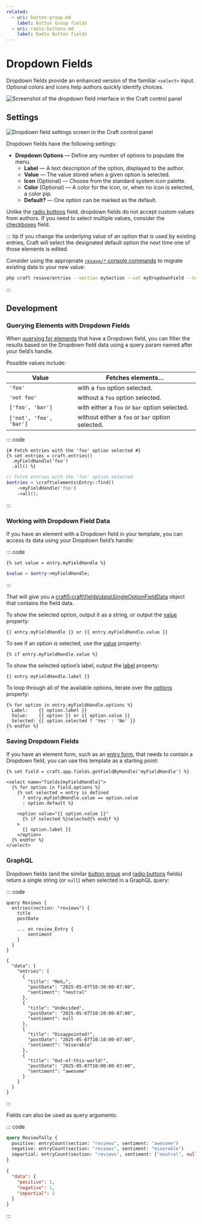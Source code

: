 ```yaml
---
related:
  - uri: button-group.md
    label: Button Group fields
  - uri: radio-buttons.md
    label: Radio Button fields
---
```


# Dropdown Fields

Dropdown fields provide an enhanced version of the familiar `<select>` input. Optional colors and icons help authors quickly identify choices. <Since ver="5.7.0" feature="Color and icon support in dropdown fields." />

<!-- more -->

![Screenshot of the dropdown field interface in the Craft control panel](../../images/fields-dropdown-ui.png)

## Settings

<BrowserShot
  url="https://my-craft-project.ddev.site/admin/settings/fields/new"
  :link="false"
  :max-height="500"
  caption="Adding a new dropdown field via the control panel.">
<img src="../../images/fields-dropdown-settings.png" alt="Dropdown field settings screen in the Craft control panel">
</BrowserShot>

Dropdown fields have the following settings:

- **Dropdown Options** — Define any number of options to populate the menu.
  - **Label** — A text description of the option, displayed to the author.
  - **Value** — The value stored when a given option is selected.
  - **Icon** (Optional) — Choose from the standard system icon palette.
  - **Color** (Optional) — A color for the icon, or, when no icon is selected, a color pip.
  - **Default?** — One option can be marked as the default.

Unlike the [radio buttons](radio-buttons.md) field, dropdown fields do not accept custom values from authors. If you need to select multiple values, consider the [checkboxes](checkboxes.md) field.

::: tip
If you change the underlying value of an option that is used by existing entries, Craft will select the designated default option the next time one of those elements is edited.

Consider using the appropriate [`resave/*` console commands](../cli.md#resave) to migrate existing data to your new value:

```bash
php craft resave/entries --section mySection --set myDropdownField --to "={{ object.myDropdownField.value == 'oldValue' ? 'newValue' : object.myDropdownField.value }}"
```
:::

## Development

### Querying Elements with Dropdown Fields

When [querying for elements](../../development/element-queries.md) that have a Dropdown field, you can filter the results based on the Dropdown field data using a query param named after your field’s handle.

Possible values include:

| Value | Fetches elements…
| - | -
| `'foo'` | with a `foo` option selected.
| `'not foo'` | without a `foo` option selected.
| `['foo', 'bar']` | with either a `foo` or `bar` option selected.
| `['not', 'foo', 'bar']` | without either a `foo` or `bar` option selected.

::: code
```twig
{# Fetch entries with the 'foo' option selected #}
{% set entries = craft.entries()
  .myFieldHandle('foo')
  .all() %}
```
```php
// Fetch entries with the 'foo' option selected
$entries = \craft\elements\Entry::find()
    ->myFieldHandle('foo')
    ->all();
```
:::

### Working with Dropdown Field Data

If you have an element with a Dropdown field in your template, you can access its data using your Dropdown field’s handle:

::: code
```twig
{% set value = entry.myFieldHandle %}
```
```php
$value = $entry->myFieldHandle;
```
:::

That will give you a <craft5:craft\fields\data\SingleOptionFieldData> object that contains the field data.

To show the selected option, output it as a string, or output the [value](craft5:craft\fields\data\SingleOptionFieldData::$value) property:

```twig
{{ entry.myFieldHandle }} or {{ entry.myFieldHandle.value }}
```

To see if an option is selected, use the [value](craft5:craft\fields\data\SingleOptionFieldData::$value) property:

```twig
{% if entry.myFieldHandle.value %}
```

To show the selected option’s label, output the [label](craft5:craft\fields\data\SingleOptionFieldData::$label) property:

```twig
{{ entry.myFieldHandle.label }}
```

To loop through all of the available options, iterate over the [options](craft5:craft\fields\data\SingleOptionFieldData::getOptions()) property:

```twig
{% for option in entry.myFieldHandle.options %}
  Label:    {{ option.label }}
  Value:    {{ option }} or {{ option.value }}
  Selected: {{ option.selected ? 'Yes' : 'No' }}
{% endfor %}
```


### Saving Dropdown Fields

If you have an element form, such as an [entry form](kb:entry-form), that needs to contain a Dropdown field, you can use this template as a starting point:

```twig
{% set field = craft.app.fields.getFieldByHandle('myFieldHandle') %}

<select name="fields[myFieldHandle]">
  {% for option in field.options %}
    {% set selected = entry is defined
      ? entry.myFieldHandle.value == option.value
      : option.default %}

    <option value="{{ option.value }}"
      {% if selected %}selected{% endif %}
    >
      {{ option.label }}
    </option>
  {% endfor %}
</select>
```

### GraphQL

Dropdown fields (and the similar [button group](button-group.md) and [radio buttons](radio-buttons.md) fields) return a single string (or `null`) when selected in a GraphQL query:

::: code
```graphql{7} Query
query Reviews {
  entries(section: "reviews") {
    title
    postDate

    ... on review_Entry {
    	sentiment
    }
  }
}
```
```json{7,12,17,22} Response
{
  "data": {
    "entries": [
      {
        "title": "Meh…",
        "postDate": "2025-05-07T10:30:00-07:00",
        "sentiment": "neutral"
      },
      {
        "title": "Undecided",
        "postDate": "2025-05-07T10:20:00-07:00",
        "sentiment": null
      },
      {
        "title": "Disappointed!",
        "postDate": "2025-05-07T10:10:00-07:00",
        "sentiment": "miserable"
      },
      {
        "title": "Out-of-this-world!",
        "postDate": "2025-05-07T10:00:00-07:00",
        "sentiment": "awesome"
      }
    ]
  }
}
```
:::

Fields can also be used as query arguments:

::: code
```graphql Query
query ReviewTally {
  positive: entryCount(section: "reviews", sentiment: "awesome")
  negative: entryCount(section: "reviews", sentiment: "miserable")
  impartial: entryCount(section: "reviews", sentiment: ["neutral", null])
}
```
```json Response
{
  "data": {
    "positive": 1,
    "negative": 1,
    "impartial": 2
  }
}
```
:::
